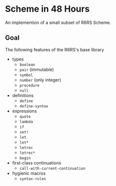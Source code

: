 # Scheme in 48 Hours

An implemention of a small subset of R6RS Scheme.

## Goal

The following features of the R6RS's base library

- types
  - `boolean`
  - `pair` (immutable)
  - `symbol`
  - `number` (only integer)
  - `procedure`
  - `null`
- definitions
  - `define`
  - `define-syntax`
- expressions
  - `quote`
  - `lambda`
  - `if`
  - `set!`
  - `let`
  - `let*`
  - `letrec`
  - `letrec*`
  - `begin`
- first-class continuations
  - `call-with-current-continuation`
- hygienic macros
  - `syntax-rules`
